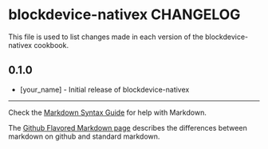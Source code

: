 blockdevice-nativex CHANGELOG
=============================

This file is used to list changes made in each version of the blockdevice-nativex cookbook.

0.1.0
-----
- [your_name] - Initial release of blockdevice-nativex

- - -
Check the [Markdown Syntax Guide](http://daringfireball.net/projects/markdown/syntax) for help with Markdown.

The [Github Flavored Markdown page](http://github.github.com/github-flavored-markdown/) describes the differences between markdown on github and standard markdown.
